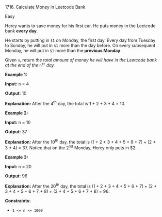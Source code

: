1716\. Calculate Money in Leetcode Bank

Easy

Hercy wants to save money for his first car. He puts money in the Leetcode bank **every day**.

He starts by putting in `$1` on Monday, the first day. Every day from Tuesday to Sunday, he will put in `$1` more than the day before. On every subsequent Monday, he will put in `$1` more than the **previous Monday**.

Given `n`, return _the total amount of money he will have in the Leetcode bank at the end of the_ <code>n<sup>th</sup></code> _day._

**Example 1:**

**Input:** n = 4

**Output:** 10

**Explanation:** After the 4<sup>th</sup> day, the total is 1 + 2 + 3 + 4 = 10.

**Example 2:**

**Input:** n = 10

**Output:** 37

**Explanation:** After the 10<sup>th</sup> day, the total is (1 + 2 + 3 + 4 + 5 + 6 + 7) + (2 + 3 + 4) = 37. Notice that on the 2<sup>nd</sup> Monday, Hercy only puts in $2.

**Example 3:**

**Input:** n = 20

**Output:** 96

**Explanation:** After the 20<sup>th</sup> day, the total is (1 + 2 + 3 + 4 + 5 + 6 + 7) + (2 + 3 + 4 + 5 + 6 + 7 + 8) + (3 + 4 + 5 + 6 + 7 + 8) = 96.

**Constraints:**

*   `1 <= n <= 1000`